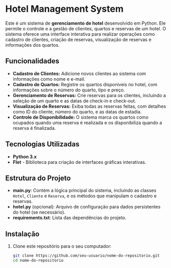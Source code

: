 # Hotel Management System

Este é um sistema de **gerenciamento de hotel** desenvolvido em Python. Ele permite o controle e a gestão de clientes, quartos e reservas de um hotel. O sistema oferece uma interface interativa para realizar operações como cadastro de clientes, criação de reservas, visualização de reservas e informações dos quartos.

## Funcionalidades

- **Cadastro de Clientes:** Adicione novos clientes ao sistema com informações como nome e e-mail.
- **Cadastro de Quartos:** Registre os quartos disponíveis no hotel, com informações sobre o número do quarto, tipo e preço.
- **Gerenciamento de Reservas:** Crie reservas para os clientes, incluindo a seleção de um quarto e as datas de check-in e check-out.
- **Visualização de Reservas:** Exiba todas as reservas feitas, com detalhes como ID do cliente, número do quarto, e as datas de estadia.
- **Controle de Disponibilidade:** O sistema marca os quartos como ocupados quando uma reserva é realizada e os disponibiliza quando a reserva é finalizada.

## Tecnologias Utilizadas

- **Python 3.x**
- **Flet** - Biblioteca para criação de interfaces gráficas interativas.

## Estrutura do Projeto

- **main.py**: Contém a lógica principal do sistema, incluindo as classes `Hotel`, `Cliente` e `Reserva`, e os métodos que manipulam o cadastro e reservas.
- **hotel.py** (opcional): Arquivo de configuração para dados persistentes do hotel (se necessário).
- **requirements.txt**: Lista das dependências do projeto.

## Instalação

1. Clone este repositório para o seu computador:
   ```bash
   git clone https://github.com/seu-usuario/nome-do-repositorio.git
   cd nome-do-repositorio
